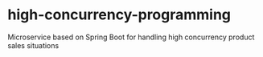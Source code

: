 # high-concurrency-programming
Microservice based on Spring Boot for handling high concurrency product sales situations
